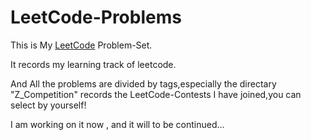 # LeetCode-Problems
This is My [LeetCode](https://leetcode-cn.com/u/jacky_0420/) Problem-Set.

It records my learning track of leetcode.

And All the problems are divided by tags,especially the directary "Z_Competition" records the LeetCode-Contests I have joined,you can select by yourself!

I am working on it now , and it will to be continued...